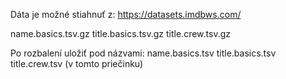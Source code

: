 Dáta je možné stiahnuť z:
https://datasets.imdbws.com/

name.basics.tsv.gz
title.basics.tsv.gz
title.crew.tsv.gz

Po rozbalení uložiť pod názvami:
name.basics.tsv
title.basics.tsv
title.crew.tsv
(v tomto priečinku)
